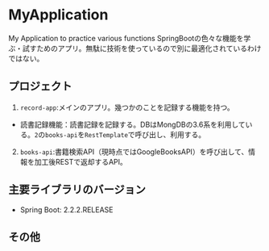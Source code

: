 # MyApplication
 My Application to practice various functions
SpringBootの色々な機能を学ぶ・試すためのアプリ。無駄に技術を使っているので別に最適化されているわけではない。

## プロジェクト
1. `record-app`:メインのアプリ。幾つかのことを記録する機能を持つ。
  * 読書記録機能：読書記録を記録する。DBはMongDBの3.6系を利用している。`2`の`books-api`を`RestTemplate`で呼び出し、利用する。
2. `books-api`:書籍検索API（現時点ではGoogleBooksAPI）を呼び出して、情報を加工後RESTで返却するAPI。

## 主要ライブラリのバージョン
* Spring Boot: 2.2.2.RELEASE

## その他
